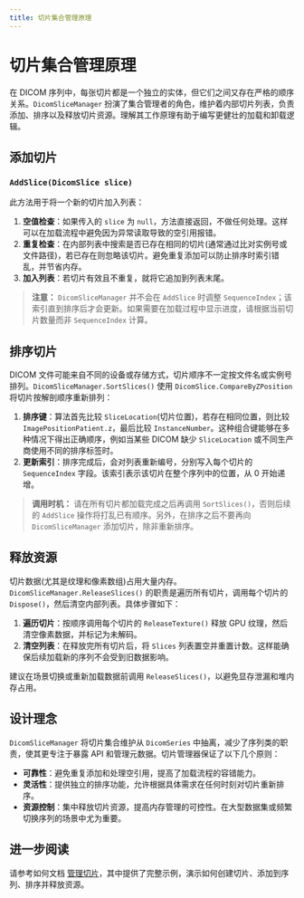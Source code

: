 ```yaml
---
title: 切片集合管理原理
---
```


# 切片集合管理原理

在 DICOM 序列中，每张切片都是一个独立的实体，但它们之间又存在严格的顺序关系。`DicomSliceManager` 扮演了集合管理者的角色，维护着内部切片列表，负责添加、排序以及释放切片资源。理解其工作原理有助于编写更健壮的加载和卸载逻辑。

## 添加切片

### `AddSlice(DicomSlice slice)`

此方法用于将一个新的切片加入列表：

1. **空值检查**：如果传入的 `slice` 为 `null`，方法直接返回，不做任何处理。这样可以在加载流程中避免因为异常读取导致的空引用报错。
2. **重复检查**：在内部列表中搜索是否已存在相同的切片(通常通过比对实例号或文件路径)，若已存在则忽略该切片。避免重复添加可以防止排序时索引错乱，并节省内存。
3. **加入列表**：若切片有效且不重复，就将它追加到列表末尾。

> **注意：** `DicomSliceManager` 并不会在 `AddSlice` 时调整 `SequenceIndex`；该索引直到排序后才会更新。如果需要在加载过程中显示进度，请根据当前切片数量而非 `SequenceIndex` 计算。

## 排序切片

DICOM 文件可能来自不同的设备或存储方式，切片顺序不一定按文件名或实例号排列。`DicomSliceManager.SortSlices()` 使用 `DicomSlice.CompareByZPosition` 将切片按解剖顺序重新排列：

1. **排序键**：算法首先比较 `SliceLocation`(切片位置)，若存在相同位置，则比较 `ImagePositionPatient.z`，最后比较 `InstanceNumber`。这种组合键能够在多种情况下得出正确顺序，例如当某些 DICOM 缺少 `SliceLocation` 或不同生产商使用不同的排序标签时。
2. **更新索引**：排序完成后，会对列表重新编号，分别写入每个切片的 `SequenceIndex` 字段。该索引表示该切片在整个序列中的位置，从 0 开始递增。

> **调用时机：** 请在所有切片都加载完成之后再调用 `SortSlices()`，否则后续的 `AddSlice` 操作将打乱已有顺序。另外，在排序之后不要再向 `DicomSliceManager` 添加切片，除非重新排序。

## 释放资源

切片数据(尤其是纹理和像素数组)占用大量内存。`DicomSliceManager.ReleaseSlices()` 的职责是遍历所有切片，调用每个切片的 `Dispose()`，然后清空内部列表。具体步骤如下：

1. **遍历切片**：按顺序调用每个切片的 `ReleaseTexture()` 释放 GPU 纹理，然后清空像素数据，并标记为未解码。
2. **清空列表**：在释放完所有切片后，将 `Slices` 列表置空并重置计数。这样能确保后续加载新的序列不会受到旧数据影响。

建议在场景切换或重新加载数据前调用 `ReleaseSlices()`，以避免显存泄漏和堆内存占用。

## 设计理念

`DicomSliceManager` 将切片集合维护从 `DicomSeries` 中抽离，减少了序列类的职责，使其更专注于暴露 API 和管理元数据。切片管理器保证了以下几个原则：

- **可靠性**：避免重复添加和处理空引用，提高了加载流程的容错能力。
- **灵活性**：提供独立的排序功能，允许根据具体需求在任何时刻对切片重新排序。
- **资源控制**：集中释放切片资源，提高内存管理的可控性。在大型数据集或频繁切换序列的场景中尤为重要。

## 进一步阅读

请参考如何文档 [管理切片](/guide/core/how_to/02_manage_slices.md)，其中提供了完整示例，演示如何创建切片、添加到序列、排序并释放资源。
